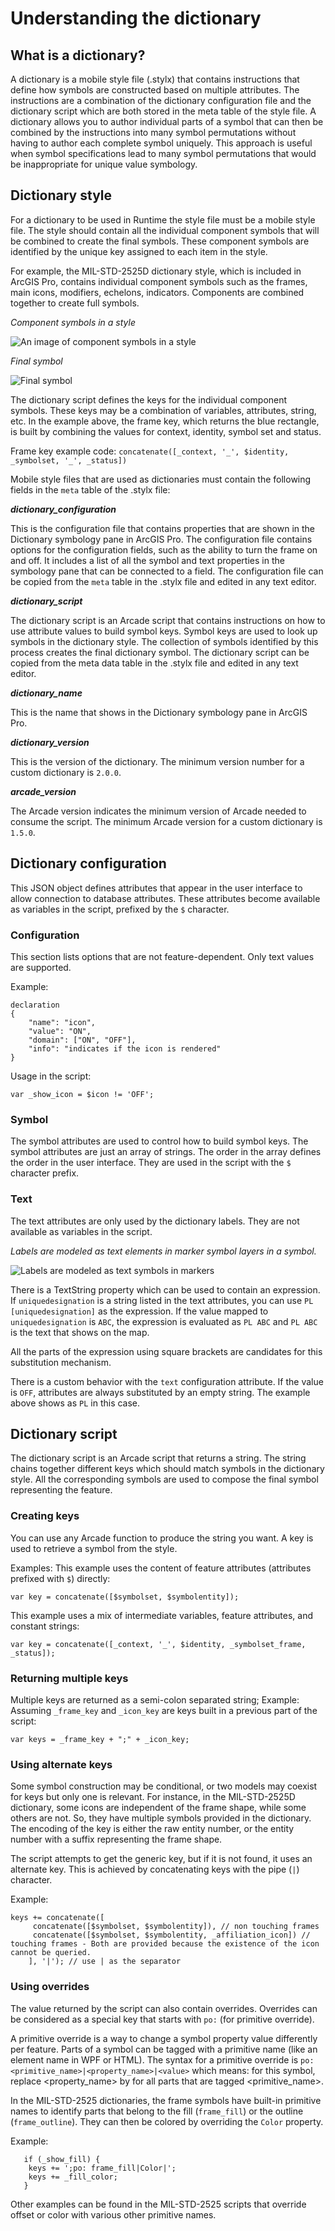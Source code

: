 # Understanding the dictionary

## What is a dictionary?

A dictionary is a mobile style file (.stylx) that contains instructions that define how symbols are constructed based on multiple attributes. The instructions are a combination of the dictionary configuration file and the dictionary script which are both stored in the meta table of the style file. A dictionary allows you to author individual parts of a symbol that can then be combined by the instructions into many symbol permutations without having to author each complete symbol uniquely. This approach is useful when symbol specifications lead to many symbol permutations that would be inappropriate for unique value symbology.

## Dictionary style

For a dictionary to be used in Runtime the style file must be a mobile style file. The style should contain all the individual component symbols that will be combined to create the final symbols. These component symbols are identified by the unique key assigned to each item in the style.

For example, the MIL-STD-2525D dictionary style, which is included in ArcGIS Pro, contains individual component symbols such as the frames, main icons, modifiers, echelons, indicators. Components are combined together to create full symbols.

*Component symbols in a style*

![An image of component symbols in a style](images/componentsymbolsinastyle.png)

*Final symbol*

![Final symbol](images/finalsymbol.png)

The dictionary script defines the keys for the individual component symbols. These keys may be a combination of variables, attributes, string, etc. In the example above, the frame key, which returns the blue rectangle, is built by combining the values for context, identity, symbol set and status.

Frame key example code:
`concatenate([_context, '_', $identity, _symbolset, '_', _status])`


Mobile style files that are used as dictionaries must contain the following fields in the `meta` table of the .stylx file:

**_dictionary_configuration_**

This is the configuration file that contains properties that are shown in the Dictionary symbology pane in ArcGIS Pro. The configuration file contains options for the configuration fields, such as the ability to turn the frame on and off. It includes a list of all the symbol and text properties in the symbology pane that can be connected to a field. The configuration file can be copied from the `meta` table in the .stylx file and edited in any text editor.

**_dictionary_script_**

The dictionary script is an Arcade script that contains instructions on how to use attribute values to build symbol keys. Symbol keys are used to look up symbols in the dictionary style. The collection of symbols identified by this process creates the final dictionary symbol. The dictionary script can be copied from the meta data table in the .stylx file and edited in any text editor.

**_dictionary_name_**

This is the name that shows in the Dictionary symbology pane in ArcGIS Pro.

**_dictionary_version_**

This is the version of the dictionary. The minimum version number for a custom dictionary is `2.0.0`.

**_arcade_version_**

The Arcade version indicates the minimum version of Arcade needed to consume the script. The minimum Arcade version for a custom dictionary is `1.5.0`.

## Dictionary configuration
This JSON object defines attributes that appear in the user interface to allow connection to database attributes. These attributes become available as variables in the script, prefixed by the `$` character.

### Configuration
This section lists options that are not feature-dependent. Only text values are supported.

Example:
```
declaration
{
    "name": "icon",
    "value": "ON",
    "domain": ["ON", "OFF"],
    "info": "indicates if the icon is rendered"
}
```

Usage in the script:

`var _show_icon = $icon != 'OFF';`

### Symbol
The symbol attributes are used to control how to build symbol keys. The symbol attributes are just an array of strings. The order in the array defines the order in the user interface. They are used in the script with the `$` character prefix.

### Text
The text attributes are only used by the dictionary labels. They are not available as variables in the script.

*Labels are modeled as text elements in marker symbol layers in a symbol.*

![Labels are modeled as text symbols in markers](images/labelmarkers.png)

There is a TextString property which can be used to contain an expression. If `uniquedesignation` is a string listed in the text attributes, you can use `PL [uniquedesignation]` as the expression. If the value mapped to `uniquedesignation` is `ABC`, the expression is evaluated as `PL ABC` and `PL ABC` is the text that shows on the map.

All the parts of the expression using square brackets are candidates for this substitution mechanism.

There is a custom behavior with the `text` configuration attribute. If the value is `OFF`, attributes are always substituted by an empty string. The example above shows as `PL` in this case.

## Dictionary script
The dictionary script is an Arcade script that returns a string. The string chains together different keys which should match symbols in the dictionary style. All the corresponding symbols are used to compose the final symbol representing the feature.

### Creating keys
You can use any Arcade function to produce the string you want. A key is used to retrieve a symbol from the style.

Examples:
This example uses the content of feature attributes (attributes prefixed with `$`) directly:

`var key = concatenate([$symbolset, $symbolentity]);`

This example uses a mix of intermediate variables, feature attributes, and constant strings:

`var key = concatenate([_context, '_', $identity, _symbolset_frame, _status]);`

### Returning multiple keys
Multiple keys are returned as a semi-colon separated string;
Example:
Assuming `_frame_key` and `_icon_key` are keys built in a previous part of the script:

`var keys = _frame_key + ";" + _icon_key;`

### Using alternate keys
Some symbol construction may be conditional, or two models may coexist for keys but only one is relevant. For instance, in the MIL-STD-2525D dictionary, some icons are independent of the frame shape, while some others are not. So, they have multiple symbols provided in the dictionary. The encoding of the key is either the raw entity number, or the entity number with a suffix representing the frame shape.

The script attempts to get the generic key, but if it is not found, it uses an alternate key. This is achieved by concatenating keys with the pipe (`|`) character.

Example:
```
keys += concatenate([
     concatenate([$symbolset, $symbolentity]), // non touching frames
     concatenate([$symbolset, $symbolentity, _affiliation_icon]) // touching frames - Both are provided because the existence of the icon cannot be queried.
    ], '|'); // use | as the separator
```

### Using overrides
The value returned by the script can also contain overrides. Overrides can be considered as a special key that starts with `po:` (for primitive override).

A primitive override is a way to change a symbol property value differently per feature. Parts of a symbol can be tagged with a primitive name (like an element name in WPF or HTML).
The syntax for a primitive override is `po:<primitive_name>|<property_name>|<value>` which means: for this symbol, replace <property_name> by <value> for all parts that are tagged <primitive_name>.

In the MIL-STD-2525 dictionaries, the frame symbols have built-in primitive names to identify parts that belong to the fill (`frame_fill`) or the outline (`frame_outline`). They can then be colored by overriding the `Color` property.

Example:
```
   if (_show_fill) {
    keys += ';po: frame_fill|Color|';
    keys += _fill_color;
   }
```
Other examples can be found in the MIL-STD-2525 scripts that override offset or color with various other primitive names.
